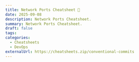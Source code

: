 ```yaml
---
title: Network Ports Cheatsheet 🔗
date: 2025-09-08
description: Network Ports Cheatsheet.
summary: Network Ports Cheatsheet.
draft: false
tags:
categories:
  - Cheatsheets
  - DevOps
externalUrl: https://cheatsheets.zip/conventional-commits
---
```

